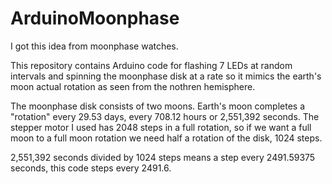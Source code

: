# ArduinoMoonphase
I got this idea from moonphase watches.

This repository contains Arduino code for flashing 7 LEDs at random intervals and spinning the moonphase disk at a rate so it mimics the earth's moon actual rotation as seen from the nothren hemisphere.

The moonphase disk consists of two moons.
Earth's moon completes a "rotation" every 29.53 days, every 708.12 hours or 2,551,392 seconds.
The stepper motor I used has 2048 steps in a full rotation, so if we want a full moon to a full moon rotation we need half a rotation of the disk, 1024 steps.

2,551,392 seconds divided by 1024 steps means a step every 2491.59375 seconds, this code steps every 2491.6.
